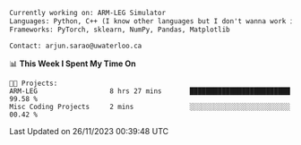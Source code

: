 ```txt
Currently working on: ARM-LEG Simulator
Languages: Python, C++ (I know other languages but I don't wanna work in them)
Frameworks: PyTorch, sklearn, NumPy, Pandas, Matplotlib

Contact: arjun.sarao@uwaterloo.ca
```

<!--START_SECTION:waka-->
📊 **This Week I Spent My Time On** 

```text
🐱‍💻 Projects: 
ARM-LEG                  8 hrs 27 mins       █████████████████████████   99.58 % 
Misc Coding Projects     2 mins              ░░░░░░░░░░░░░░░░░░░░░░░░░   00.42 % 
```


 Last Updated on 26/11/2023 00:39:48 UTC
<!--END_SECTION:waka-->

